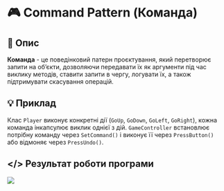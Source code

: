 # 🎮 Command Pattern (Команда)
## 💬 Опис
**Команда** - це поведінковий патерн проєктування, який перетворює запити на об’єкти, дозволяючи передавати їх як аргументи під час виклику методів, ставити запити в чергу, логувати їх, а також підтримувати скасування операцій.
## 💡 Приклад
Клас ```Player``` виконує конкретні дії (```GoUp```, ```GoDown```, ```GoLeft```, ```GoRight```), кожна команда інкапсулює виклик однієї з дій. ```GameController``` встановлює потрібну команду через ```SetCommand()``` і виконує її через ```PressButton()``` або відмоняє через ```PressUndo()```.
## </> Результат роботи програми
![](https://github.com/user-attachments/assets/0cc9e574-ba08-410c-9e72-075b3347d007)
